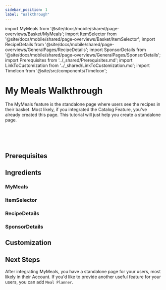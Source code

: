 ```yaml
---
sidebar_position: 1
label: "Walkthrough"
---
```


import MyMeals from '@site/docs/mobile/shared/page-overviews/Basket/MyMeals';
import ItemSelector from '@site/docs/mobile/shared/page-overviews/Basket/ItemSelector';
import RecipeDetails from '@site/docs/mobile/shared/page-overviews/GeneralPages/RecipeDetails';
import SponsorDetails from '@site/docs/mobile/shared/page-overviews/GeneralPages/SponsorDetails';
import Prerequisites from '../_shared/Prerequisites.md';
import LinkToCustomization from '../_shared/LinkToCustomization.md';
import TimeIcon from '@site/src/components/TimeIcon';

# My Meals Walkthrough

The MyMeals feature is the standalone page where users see the recipes in their basket.
Most likely, if you integrated the Catalog Feature, you've already created this page.
This tutorial will just help you create a standalone page.

<TimeIcon titleText="Time to read:" timeText="5 minutes" /><br />
<TimeIcon titleText="Time for base implementation:" timeText="1 hour" /><br />
<TimeIcon titleText="Time for full customization:" timeText="2 hours" /><br />

## Prerequisites
<Prerequisites />

## Ingredients

### MyMeals
<MyMeals platform="android"/>

### ItemSelector
<ItemSelector platform="android"/>

### RecipeDetails
<RecipeDetails platform="android"/>

### SponsorDetails
<SponsorDetails platform="android"/>

[//]: # (## Steps)

[//]: # ()
[//]: # (### 1. Create MyMeals page)

[//]: # (Again, if you've already completed the Catalog Feature, you'll already have the ViewController or page set up.)

[//]: # ()
[//]: # (The only new aspect is navigating to the Catalog Feature when the user does not have any recipes in their basket.)

[//]: # ()
[//]: # (The first thing to be done is to create a MyMealsViewController or MyMealsView standalone page.)

[//]: # (The only parameters this page may expect are those related to navigating to the Catalog Feature.)

[//]: # (For example, you may want to pass a Navigation Delegate or a binding of the current tab.)

[//]: # (<SharedSteps.ImplementMyMeals />)

[//]: # ()
[//]: # (### 2. Create ItemSelector page)

[//]: # (Again, if you've already completed the Catalog Feature, you'll already have the ViewController or page set up.)

[//]: # (You have nothing more to do for this.)

[//]: # ()
[//]: # (The first thing to be done is to create a ItemSelectorViewController or ItemSelectorView standalone page.)

[//]: # (The only parameters this page may expect are those related to navigating back to the MyMeals page.)

[//]: # (<SharedSteps.ImplementItemSelector />)

[//]: # ()
[//]: # (### 3. Create Recipe Details page)

[//]: # (Again, if you've already completed the Catalog Feature, you'll already have the ViewController or page set up.)

[//]: # (You have nothing more to do for this.)

[//]: # ()
[//]: # (The first thing to be done is to create a RecipeDetailsViewController or RecipeDetailsView standalone page.)

[//]: # (The only parameters this page may expect are those related to navigating back to the MyMeals page.)

[//]: # (The navigation to the basket can be ignored as that Call To Action will not be shown as the product is already in the basket.)

[//]: # (<SharedSteps.ImplementRecipeDetails />)

[//]: # ()
[//]: # (### 4. Create Sponsor Details page)

[//]: # (Again, if you've already completed the Catalog Feature, you'll already have the ViewController or page set up.)

[//]: # (You have nothing more to do for this.)

[//]: # ()
[//]: # (The first thing to be done is to create a SponsorDetailsViewController or SponsorDetailsView standalone page.)

[//]: # (The only parameters this page may expect are those related to navigating back to the MyMeals page.)

[//]: # (<SharedSteps.ImplementSponsorDetails />)

## Customization
<LinkToCustomization />

## Next Steps

After integrating MyMeals, you have a standalone page for your users, most likely in their Account.
If you'd like to provide another useful feature for your users, you can add `Meal Planner`.
